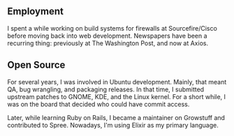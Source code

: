

<!--
**maco/maco** is a ✨ _special_ ✨ repository because its `README.md` (this file) appears on your GitHub profile.

Here are some ideas to get you started:

- 🔭 I’m currently working on ...
- 🌱 I’m currently learning ...
- 👯 I’m looking to collaborate on ...
- 🤔 I’m looking for help with ...
- 💬 Ask me about ...
- 📫 How to reach me: ...
- 😄 Pronouns: ...
- ⚡ Fun fact: ...
-->

## Employment
I spent a while working on build systems for firewalls at Sourcefire/Cisco before moving back into web development. Newspapers have been a recurring thing: previously at The Washington Post, and now at Axios.

## Open Source
For several years, I was involved in Ubuntu development. Mainly, that meant QA, bug wrangling, and packaging releases. In that time, I submitted upstream patches to GNOME, KDE, and the Linux kernel. For a short while, I was on the board that decided who could have commit access.

Later, while learning Ruby on Rails, I became a maintainer on Growstuff and contributed to Spree. Nowadays, I'm using Elixir as my primary language.  
